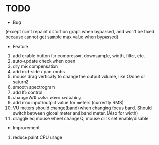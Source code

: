 # TODO

- Bug

(except can't repaint distortion graph when bypassed, and won't be fixed because cannot get sample max value when bypassed)

- Feature

1. add enable button for compressor, downsample, width, filter, etc.
2. auto-update check when open
3. dry mix compensation
4. add mid-side / pan knobs
5. mouse drag vertically to change the output volume, like Ozone or saturn2
6. smooth spectrogram
7. add lfo control
8. change A/B color when switching
9. add max input/output value for meters (currently RMS)
10. VU meters should change(band) when changing focus band. Should switch between global meter and band meter. (Also for width)
11. draggle eq mouse wheel change Q, mouse click set enable/disable

- Improvement

1. reduce paint CPU usage
